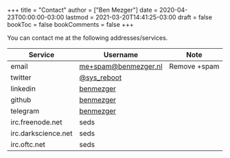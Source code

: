 +++
title = "Contact"
author = ["Ben Mezger"]
date = 2020-04-23T00:00:00-03:00
lastmod = 2021-03-20T14:41:25-03:00
draft = false
bookToc = false
bookComments = false
+++

You can contact me at the following addresses/services.

| Service             | Username                                            | Note         |
| ------------------- | --------------------------------------------------- | ------------ |
| email               | [me+spam@benmezger.nl](mailto:me+spam@benmezger.nl) | Remove +spam |
| twitter             | [@sys_reboot](https://twitter.com/sys%5Freboot)     |              |
| linkedin            | [benmezger](https://www.linkedin.com/in/benmezger/) |              |
| github              | [benmezger](https://github.com/benmezger)           |              |
| telegram            | [benmezger](https://t.me/benmezger)                 |              |
| irc.freenode.net    | seds                                                |              |
| irc.darkscience.net | seds                                                |              |
| irc.oftc.net        | seds                                                |              |
